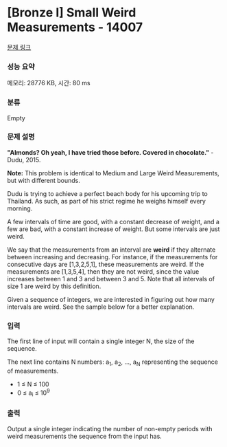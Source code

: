 # [Bronze I] Small Weird Measurements - 14007 

[문제 링크](https://www.acmicpc.net/problem/14007) 

### 성능 요약

메모리: 28776 KB, 시간: 80 ms

### 분류

Empty

### 문제 설명

<p><strong>"Almonds? Oh yeah, I have tried those before. Covered in chocolate."</strong> - Dudu, 2015.</p>

<p><strong>Note:</strong> This problem is identical to Medium and Large Weird Measurements, but with different bounds.</p>

<p>Dudu is trying to achieve a perfect beach body for his upcoming trip to Thailand. As such, as part of his strict regime he weighs himself every morning.</p>

<p>A few intervals of time are good, with a constant decrease of weight, and a few are bad, with a constant increase of weight. But some intervals are just weird.</p>

<p>We say that the measurements from an interval are <strong>weird</strong> if they alternate between increasing and decreasing. For instance, if the measurements for consecutive days are [1,3,2,5,1], these measurements are weird. If the measurements are [1,3,5,4], then they are not weird, since the value increases between 1 and 3 and between 3 and 5. Note that all intervals of size 1 are weird by this definition.</p>

<p>Given a sequence of integers, we are interested in figuring out how many intervals are weird. See the sample below for a better explanation.</p>

### 입력 

 <p>The first line of input will contain a single integer N, the size of the sequence.</p>

<p>The next line contains N numbers: a<sub>1</sub>, a<sub>2</sub>, ..., a<sub>N</sub> representing the sequence of measurements.</p>

<ul>
	<li>1 ≤ N ≤ 100</li>
	<li>0 ≤ a<sub>i</sub> ≤ 10<sup>9</sup></li>
</ul>

### 출력 

 <p>Output a single integer indicating the number of non-empty periods with weird measurements the sequence from the input has.</p>

